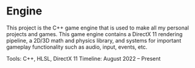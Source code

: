 # Engine

This project is the C++ game engine that is used to make all my personal projects and games. This game engine contains a DirectX 11 rendering pipeline, a 2D/3D math and physics library, and systems for important gameplay functionality such as audio, input, events, etc.

Tools: C++, HLSL, DirectX 11
Timeline: August 2022 – Present
